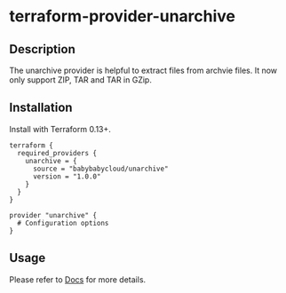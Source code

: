 # terraform-provider-unarchive

## Description
The unarchive provider is helpful to extract files from archvie files. It now only support ZIP, TAR and TAR in GZip.

## Installation
Install with Terraform 0.13+.

```hcl
terraform {
  required_providers {
    unarchive = {
      source = "babybabycloud/unarchive"
      version = "1.0.0"
    }
  }
}

provider "unarchive" {
  # Configuration options
}
```

## Usage

Please refer to [Docs](https://registry.terraform.io/providers/hashicorp/archive/latest/docs) for more details.
